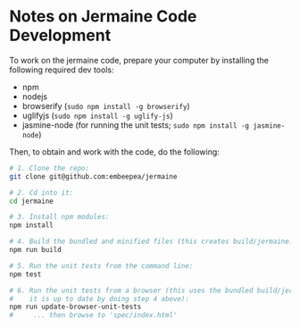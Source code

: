 Notes on Jermaine Code Development
==================================

To work on the jermaine code,  prepare your computer by
installing the following required dev tools:

* npm
* nodejs
* browserify (`sudo npm install -g browserify`)
* uglifyjs (`sudo npm install -g uglify-js`)
* jasmine-node (for running the unit tests; `sudo npm install -g jasmine-node`)

Then, to obtain and work with the code, do the following:

```bash
# 1. Clone the repo:
git clone git@github.com:embeepea/jermaine

# 2. Cd into it:
cd jermaine

# 3. Install npm modules:
npm install

# 4. Build the bundled and minified files (this creates build/jermaine.js and build/jermaine-min.js):
npm run build

# 5. Run the unit tests from the command line:
npm test

# 6. Run the unit tests from a browser (this uses the bundled build/jermaine.js, so make sure
#    it is up to date by doing step 4 above):
npm run update-browser-unit-tests
#     ... then browse to 'spec/index.html'
```
